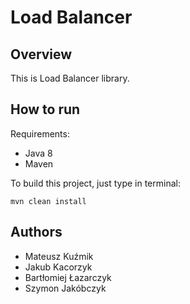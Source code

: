 # Load Balancer

## Overview

This is Load Balancer library.

## How to run

Requirements:
- Java 8
- Maven

To build this project, just type in terminal:
```
mvn clean install
```

## Authors
- Mateusz Kuźmik
- Jakub Kacorzyk
- Bartłomiej Łazarczyk
- Szymon Jakóbczyk
